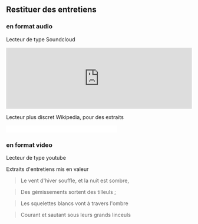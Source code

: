 ## Restituer des entretiens

### en format audio

Lecteur de type Soundcloud

<iframe width="100%" height="166" scrolling="no" frameborder="no" src="https://w.soundcloud.com/player/?url=https%3A//api.soundcloud.com/tracks/112395490&amp;color=ff5500&amp;auto_play=false&amp;hide_related=false&amp;show_comments=true&amp;show_user=true&amp;show_reposts=false"></iframe>

Lecteur plus discret Wikipedia, pour des extraits

<iframe src="//commons.wikimedia.org/wiki/File:Saint-Saens,_Camille_-_Danse_macabre_Opus_40_-_Computer_generated,_transcribed_by_MacLeod.ogg?embedplayer=yes" width="300" height="20" frameborder="0" webkitAllowFullScreen mozallowfullscreen allowFullScreen></iframe>

### en format video

Lecteur de type youtube

Extraits d'entretiens mis en valeur

> Le vent d'hiver souffle, et la nuit est sombre, 

> Des gémissements sortent des tilleuls ; 

> Les squelettes blancs vont à travers l'ombre 

> Courant et sautant sous leurs grands linceuls 


